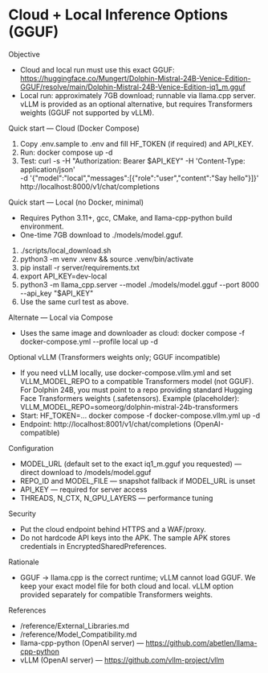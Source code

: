 # Cloud + Local Inference Options (GGUF)

Objective
- Cloud and local run must use this exact GGUF:
  https://huggingface.co/Mungert/Dolphin-Mistral-24B-Venice-Edition-GGUF/resolve/main/Dolphin-Mistral-24B-Venice-Edition-iq1_m.gguf
- Local run: approximately 7GB download; runnable via llama.cpp server. vLLM is provided as an optional alternative, but requires Transformers weights (GGUF not supported by vLLM).

Quick start — Cloud (Docker Compose)
1) Copy .env.sample to .env and fill HF_TOKEN (if required) and API_KEY.
2) Run: docker compose up -d
3) Test:
   curl -s -H "Authorization: Bearer $API_KEY" -H 'Content-Type: application/json' \
     -d '{"model":"local","messages":[{"role":"user","content":"Say hello"}]}' \
     http://localhost:8000/v1/chat/completions

Quick start — Local (no Docker, minimal)
- Requires Python 3.11+, gcc, CMake, and llama-cpp-python build environment.
- One-time 7GB download to ./models/model.gguf.
1) ./scripts/local_download.sh
2) python3 -m venv .venv && source .venv/bin/activate
3) pip install -r server/requirements.txt
4) export API_KEY=dev-local
5) python3 -m llama_cpp.server --model ./models/model.gguf --port 8000 --api_key "$API_KEY"
6) Use the same curl test as above.

Alternate — Local via Compose
- Uses the same image and downloader as cloud:
  docker compose -f docker-compose.yml --profile local up -d

Optional vLLM (Transformers weights only; GGUF incompatible)
- If you need vLLM locally, use docker-compose.vllm.yml and set VLLM_MODEL_REPO to a compatible Transformers model (not GGUF). For Dolphin 24B, you must point to a repo providing standard Hugging Face Transformers weights (.safetensors). Example (placeholder):
  VLLM_MODEL_REPO=someorg/dolphin-mistral-24b-transformers
- Start:
  HF_TOKEN=... docker compose -f docker-compose.vllm.yml up -d
- Endpoint: http://localhost:8001/v1/chat/completions (OpenAI-compatible)

Configuration
- MODEL_URL (default set to the exact iq1_m.gguf you requested) — direct download to /models/model.gguf
- REPO_ID and MODEL_FILE — snapshot fallback if MODEL_URL is unset
- API_KEY — required for server access
- THREADS, N_CTX, N_GPU_LAYERS — performance tuning

Security
- Put the cloud endpoint behind HTTPS and a WAF/proxy.
- Do not hardcode API keys into the APK. The sample APK stores credentials in EncryptedSharedPreferences.

Rationale
- GGUF → llama.cpp is the correct runtime; vLLM cannot load GGUF. We keep your exact model file for both cloud and local. vLLM option provided separately for compatible Transformers weights.

References
- /reference/External_Libraries.md
- /reference/Model_Compatibility.md
- llama-cpp-python (OpenAI server) — https://github.com/abetlen/llama-cpp-python
- vLLM (OpenAI server) — https://github.com/vllm-project/vllm
